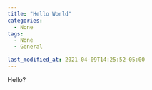 ```yaml
---
title: "Hello World"
categories:
  - None
tags:
  - None
  - General

last_modified_at: 2021-04-09T14:25:52-05:00
---
```


Hello?